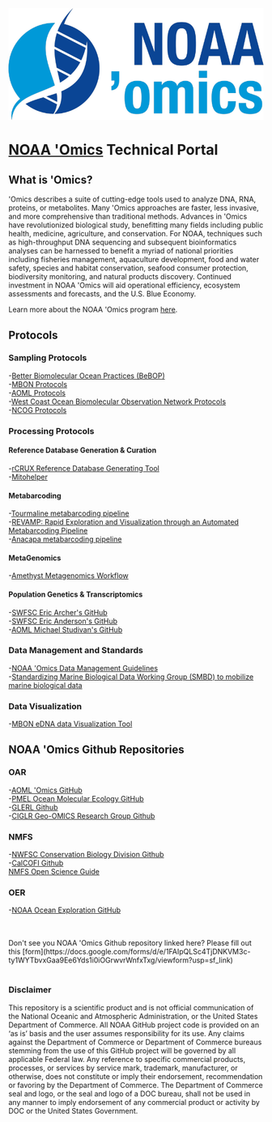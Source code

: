 
![NOAA 'PMEL Ocean Molecular Ecology Group'Omics](noaa-omics-lrt-800.png)

# [NOAA 'Omics](https://oceanexplorer.noaa.gov/technology/omics/noaa-omics.html) Technical Portal <br>

## What is 'Omics?
'Omics describes a suite of cutting-edge tools used to analyze DNA, RNA, proteins, or metabolites. Many 'Omics approaches are faster, less invasive, and more comprehensive than traditional methods. Advances in 'Omics have revolutionized biological study, benefitting many fields including public health, medicine, agriculture, and conservation. For NOAA, techniques such as high-throughput DNA sequencing and subsequent bioinformatics analyses can be harnessed to benefit a myriad of national priorities including fisheries management, aquaculture development, food and water safety, species and habitat conservation, seafood consumer protection, biodiversity monitoring, and natural products discovery. Continued investment in NOAA 'Omics will aid operational efficiency, ecosystem assessments and forecasts, and the U.S. Blue Economy. <br>

Learn more about the NOAA 'Omics program [here](https://oceanexplorer.noaa.gov/technology/omics/noaa-omics.html). <br>

## Protocols

### Sampling Protocols
-[Better Biomolecular Ocean Practices (BeBOP)](https://github.com/BeBOP-OBON)  <br>
-[MBON Protocols](https://mbari-bog.github.io/MBON-Protocols/)  <br>
-[AOML Protocols](https://github.com/aomlomics/protocols)  <br>
-[West Coast Ocean Biomolecular Observation Network Protocols](https://docs.google.com/spreadsheets/d/1rDubDv8d1tieoLY2NQZedbSR4-8lsIoafH266XKmtTo/edit#gid=1024107459)  <br>
-[NCOG Protocols](https://calcofi.org/data/marine-ecosystem-data/e-dna/)  <br>

### Processing Protocols
#### Reference Database Generation & Curation
-[rCRUX Reference Database Generating Tool](https://github.com/CalCOFI/rCRUX) <br>
-[Mitohelper](https://github.com/aomlomics/mitohelper)<br>
#### Metabarcoding
-[Tourmaline metabarcoding pipeline](https://github.com/aomlomics/tourmaline) <br>
-[REVAMP: Rapid Exploration and Visualization through an Automated Metabarcoding Pipeline](https://github.com/McAllister-NOAA/REVAMP) <br>
-[Anacapa metabarcoding pipeline](https://github.com/limey-bean/Anacapa) <br>
#### MetaGenomics  
-[Amethyst Metagenomics Workflow](https://github.com/aomlomics/amethyst)  <br>
#### Population Genetics & Transcriptomics
-[SWFSC Eric Archer's GitHub](https://github.com/EricArcher) <br>
-[SWFSC Eric Anderson's GitHub](https://github.com/eriqande?tab=repositories) <br>
-[AOML Michael Studivan's GitHub](https://github.com/mstudiva?tab=repositories) <br>
### Data Management and Standards
-[NOAA 'Omics Data Management Guidelines](https://github.com/aomlomics/omics-data-management) <br>
-[Standardizing Marine Biological Data Working Group (SMBD) to mobilize marine biological data](https://github.com/ioos/bio_data_guide) <br>
### Data Visualization
-[MBON eDNA data Visualization Tool](https://github.com/marinebon/edna-vis)

## NOAA 'Omics Github Repositories

### OAR
-[AOML 'Omics GitHub](https://github.com/aomlomics/) <br>
-[PMEL Ocean Molecular Ecology GitHub](https://github.com/NOAA-PMEL/Ocean-Molecular-Ecology) <br>
-[GLERL Github](https://github.com/NOAA-GLERL) <br>
-[CIGLR Geo-OMICS Research Group Github](https://github.com/Geo-omics) <br>

### NMFS
-[NWFSC Conservation Biology Division Github](https://github.com/nwfsc-cb)<br>
-[CalCOFI Github](https://github.com/CalCOFI/) <br>
[NMFS Open Science Guide](https://nmfs-opensci.github.io/GitHub-Guide/) <br>

### OER
-[NOAA Ocean Exploration GitHub](https://github.com/orgs/NOAA-OceanExploration/) <br>

<br>
<br>
Don't see you NOAA 'Omics Github repository linked here? Please fill out this [form](https://docs.google.com/forms/d/e/1FAIpQLSc4TjDNKVM3c-ty1WYTbvxGaa9Ee6Yds1i0iOGrwvrWnfxTxg/viewform?usp=sf_link)

 <br>
 <br>

### Disclaimer
This repository is a scientific product and is not official communication of the National Oceanic and
Atmospheric Administration, or the United States Department of Commerce. All NOAA GitHub project
code is provided on an ‘as is’ basis and the user assumes responsibility for its use. Any claims against the
Department of Commerce or Department of Commerce bureaus stemming from the use of this GitHub
project will be governed by all applicable Federal law. Any reference to specific commercial products,
processes, or services by service mark, trademark, manufacturer, or otherwise, does not constitute or
imply their endorsement, recommendation or favoring by the Department of Commerce. The Department
of Commerce seal and logo, or the seal and logo of a DOC bureau, shall not be used in any manner to
imply endorsement of any commercial product or activity by DOC or the United States Government.
